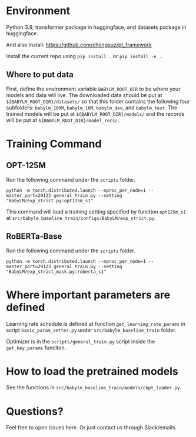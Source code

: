 # Environment

Python 3.9, transformer package in huggingface, and datasets package in huggingface.

And also install: https://github.com/chengxuz/pt_framework

Install the current repo using `pip install .` or `pip install -e .`.

## Where to put data

First, define the environment variable `BABYLM_ROOT_DIR` to be where your models and data will live.
The downloaded data should be put at `${BABYLM_ROOT_DIR}/datasets/` so that this folder contains the following four subfolders: `babylm_100M`, `babylm_10M`, `babylm_dev`, and `babylm_test`.
The trained models will be put at `${BABYLM_ROOT_DIR}/models/` and the records will be put at `${BABYLM_ROOT_DIR}/model_recs/`.

# Training Command

## OPT-125M
Run the following command under the `scripts` folder.
```
python -m torch.distributed.launch --nproc_per_node=1 --master_port=29123 general_train.py --setting "BabyLM/exp_strict.py:opt125m_s1"
```

This command will load a training setting specified by function `opt125m_s1` at `src/babylm_baseline_train/configs/BabyLM/exp_strict.py`.

## RoBERTa-Base
Run the following command under the `scripts` folder.
```
python -m torch.distributed.launch --nproc_per_node=1 --master_port=29123 general_train.py --setting "BabyLM/exp_strict_mask.py:roberta_s1"
```

# Where important parameters are defined

Learning rate schedule is defined at function `get_learning_rate_params` in script `basic_param_setter.py` under `src/babylm_baseline_train` folder.

Optimizer is in the `scripts/general_train.py` script inside the `get_key_params` funciton.

# How to load the pretrained models

See the functions in `src/babylm_baseline_train/models/ckpt_loader.py`.

# Questions?

Feel free to open issues here. Or just contact us through Slack/emails.
